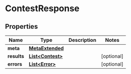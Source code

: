 

# ContestResponse


## Properties

Name | Type | Description | Notes
------------ | ------------- | ------------- | -------------
**meta** | [**MetaExtended**](MetaExtended.md) |  | 
**results** | [**List&lt;Contest&gt;**](Contest.md) |  |  [optional]
**errors** | [**List&lt;Error&gt;**](Error.md) |  |  [optional]



